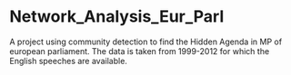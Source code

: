 # Network_Analysis_Eur_Parl
A project using community detection to find the Hidden Agenda in MP of european parliament. The data is taken from 1999-2012 for which the English speeches are available.
